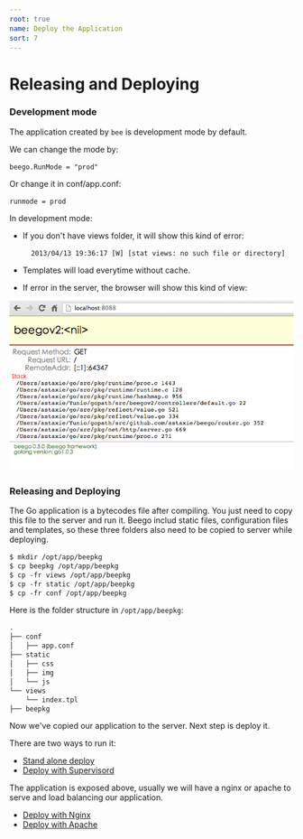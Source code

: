 ```yaml
---
root: true
name: Deploy the Application
sort: 7
---
```


# Releasing and Deploying

### Development mode

The application created by `bee` is development mode by default.

We can change the mode by:

	beego.RunMode = "prod"

Or change it in conf/app.conf:

	runmode = prod


In development mode:

- If you don't have views folder, it will show this kind of error:

		2013/04/13 19:36:17 [W] [stat views: no such file or directory]

- Templates will load everytime without cache.

- If error in the server, the browser will show this kind of view:

![](./../images/dev.png)

### Releasing and Deploying

The Go application is a bytecodes file after compiling. You just need to copy this file to the server and run it. Beego includ static files, configuration files and templates, so these three folders also need to be copied to server while deploying.

	$ mkdir /opt/app/beepkg
	$ cp beepkg /opt/app/beepkg
	$ cp -fr views /opt/app/beepkg
	$ cp -fr static /opt/app/beepkg
	$ cp -fr conf /opt/app/beepkg

Here is the folder structure in `/opt/app/beepkg`:

	.
	├── conf
	│   ├── app.conf
	├── static
	│   ├── css
	│   ├── img
	│   └── js
	└── views
	    └── index.tpl
	├── beepkg

Now we've copied our application to the server. Next step is deploy it.

There are two ways to run it:

- [Stand alone deploy](./beego.md)
- [Deploy with Supervisord ](./supervisor.md)
	
The application is exposed above, usually we will have a nginx or apache to serve and load balancing our application.

- [Deploy with Nginx](./nginx.md)
- [Deploy with Apache](./apache.md)
